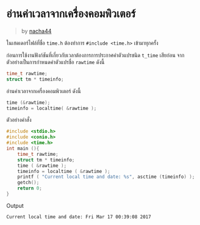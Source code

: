 # อ่านค่าเวลาจากเครื่องคอมพิวเตอร์ #
> by [nacha44](https://github.com/nacha44)

ในเฮดเดอร์ไฟล์ที่ชื่อ `time.h` ต้องทำการ `#include <time.h>` เข้ามาทุกครั้ง

ก่อนการใช้งานฟังก์ชันที่เกี่ยวกับเวลาต้องการการประกาศค่าตัวแปรชนิด `t_time` เสียก่อน จากตัวอย่างเป็นการกำหนดค่าตัวแปรชื่อ `rawtime` ดังนี้
```c
time_t rawtime;
struct tm * timeinfo;
```
อ่านค่าเวลาจากเครื่องคอมพิวเตอร์ ดังนี้
```c
time (&rawtime);
timeinfo = localtime( &rawtime );
```

ตัวอย่างคำสั่ง
```c
#include <stdio.h>
#include <conio.h>
#include <time.h>
int main (){
    time_t rawtime;
    struct tm * timeinfo;
    time ( &rawtime );
    timeinfo = localtime ( &rawtime );
    printf ( "Current local time and date: %s", asctime (timeinfo) );
    getch();
    return 0;
}
```
Output
```
Current local time and date: Fri Mar 17 00:39:08 2017
```
